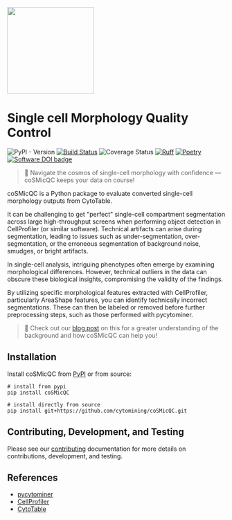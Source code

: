 <img height="200" src="https://raw.githubusercontent.com/cytomining/coSMicQC/main/media/logo/with-text-for-light-bg.png?raw=true">

# Single cell Morphology Quality Control

![PyPI - Version](https://img.shields.io/pypi/v/cosmicqc)
[![Build Status](https://github.com/cytomining/coSMicQC/actions/workflows/run-tests.yml/badge.svg?branch=main)](https://github.com/cytomining/coSMicQC/actions/workflows/run-tests.yml?query=branch%3Amain)
![Coverage Status](https://raw.githubusercontent.com/cytomining/coSMicQC/main/media/coverage-badge.svg)
[![Ruff](https://img.shields.io/endpoint?url=https://raw.githubusercontent.com/astral-sh/ruff/main/assets/badge/v2.json)](https://github.com/astral-sh/ruff)
[![Poetry](https://img.shields.io/endpoint?url=https://python-poetry.org/badge/v0.json)](https://python-poetry.org/)
[![Software DOI badge](https://zenodo.org/badge/DOI/10.5281/zenodo.14797008.svg)](https://doi.org/10.5281/zenodo.14797008)

> 🌠 Navigate the cosmos of single-cell morphology with confidence — coSMicQC keeps your data on course!

coSMicQC is a Python package to evaluate converted single-cell morphology outputs from CytoTable.

It can be challenging to get "perfect" single-cell compartment segmentation across large high-throughput screens when performing object detection in CellProfiler (or similar software).
Technical artifacts can arise during segmentation, leading to issues such as under-segmentation, over-segmentation, or the erroneous segmentation of background noise, smudges, or bright artifacts.

In single-cell analysis, intriguing phenotypes often emerge by examining morphological differences.
However, technical outliers in the data can obscure these biological insights, compromising the validity of the findings.

By utilizing specific morphological features extracted with CellProfiler, particularly AreaShape features, you can identify technically incorrect segmentations.
These can then be labeled or removed before further preprocessing steps, such as those performed with pycytominer.

> 🌟 Check out our [blog post](https://waysciencelab.com/2024/12/20/cosmicqc.html) on this for a greater understanding of the background and how coSMicQC can help you!

## Installation

Install coSMicQC from [PyPI](https://pypi.org/project/coSMicQC/) or from source:

```shell
# install from pypi
pip install coSMicQC

# install directly from source
pip install git+https://github.com/cytomining/coSMicQC.git
```

## Contributing, Development, and Testing

Please see our [contributing](https://cytomining.github.io/coSMicQC/main/contributing) documentation for more details on contributions, development, and testing.

## References

- [pycytominer](https://github.com/cytomining/pycytominer)
- [CellProfiler](https://github.com/CellProfiler/CellProfiler)
- [CytoTable](https://github.com/cytomining/CytoTable)
